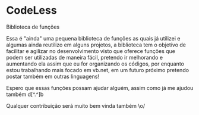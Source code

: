 # CodeLess
Biblioteca de funções 


Essa é "ainda" uma pequena biblioteca de funções as quais já utilizei e algumas ainda reutilizo em alguns projetos, 
a biblioteca tem o objetivo de facilitar e agilizar no desenvolvimento visto que oferece funções que podem ser utilizadas
de maneira fácil, pretendo ir melhorando e aumentando ela assim que eu for organizando os códigos, 
por enquanto estou trabalhando mais focado em vb.net, em um futuro próximo pretendo postar também em outras linguagens!

Espero que essas funções possam ajudar alguém, assim como já me ajudou também d[^.^]b

Qualquer contribuição será muito bem vinda também \o/
